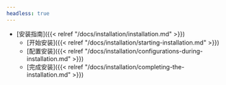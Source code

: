 ```yaml
---
headless: true
---
```

- [安装指南]({{< relref "/docs/installation/installation.md" >}})
    - [开始安装]({{< relref "/docs/installation/starting-installation.md" >}})
    - [配置安装]({{< relref "/docs/installation/configurations-during-installation.md" >}})
    - [完成安装]({{< relref "/docs/installation/completing-the-installation.md" >}})
